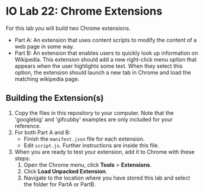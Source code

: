 IO Lab 22: Chrome Extensions
=====================
For this lab you will build two Chrome extensions.
* Part A: An extension that uses content scripts to modify the content of a web page in some way.
* Part B: An extension that enables users to quickly look up information on Wikipedia. This extension should add a new right-click menu option that appears when the user highlights some text. When they select this option, the extension should launch a new tab in Chrome and load the matching wikipedia page.

## Building the Extension(s)
<ol>
<li>Copy the files in this repository to your computer. Note that the 'googlebig' and 'gifcubby' examples are only included for your reference.</li>
<li>For both Part A and B:
<ul>
    <li>Finish the <code>manifest.json</code> file for each extension.</li>
    <li>Edit <code>script.js</code>. Further instructions are inside this file.</li>
</ul></li>
<li>When you are ready to test your extension, add it to Chrome with these steps:
    <ol>
        <li>Open the Chrome menu, click <b>Tools</b> > <b>Extensions</b>.</li>
        <li>Click <b>Load Unpacked Extension</b>.
        <li>Navigate to the location where you have stored this lab and select the folder for PartA or PartB.</li>
    </ol>
</li>
</ol>



